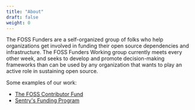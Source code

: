 ```yaml
---
title: "About"
draft: false
weight: 0
---
```


The FOSS Funders are a self-organized group of folks who help organizations get involved in funding their open source dependencies and infrastructure. The FOSS Funders Working group currently
meets every other week, and seeks to develop and promote decision-making frameworks than can be used by any organization that wants to play an active role in sustaining open source.

Some examples of our work:
* [The FOSS Contributor Fund](https://github.com/indeedeng/FOSS-Contributor-Fund)
* [Sentry's Funding Program](https://blog.sentry.io/we-just-gave-260-028-dollars-to-open-source-maintainers/)
